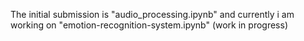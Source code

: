 The initial submission is "audio_processing.ipynb" and currently i am working on "emotion-recognition-system.ipynb" (work in progress)

